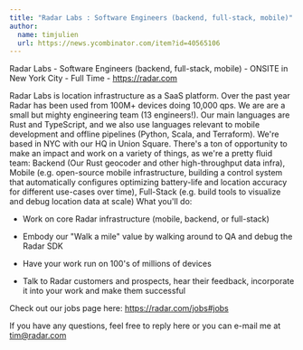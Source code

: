 ```yaml
---
title: "Radar Labs : Software Engineers (backend, full-stack, mobile)"
author:
  name: timjulien
  url: https://news.ycombinator.com/item?id=40565106
---
```

Radar Labs - Software Engineers (backend, full-stack, mobile) - ONSITE in New York City - Full Time - <a href="https:&#x2F;&#x2F;radar.com" rel="nofollow">https:&#x2F;&#x2F;radar.com</a>

Radar Labs is location infrastructure as a SaaS platform. Over the past year Radar has been used from 100M+ devices doing 10,000 qps. We are are a small but mighty engineering team (13 engineers!). Our main languages are Rust and TypeScript, and we also use languages relevant to mobile development and offline pipelines (Python, Scala, and Terraform). We&#x27;re based in NYC with our HQ in Union Square. There&#x27;s a ton of opportunity to make an impact and work on a variety of things, as we&#x27;re a pretty fluid team: Backend (Our Rust geocoder and other high-throughput data infra), Mobile (e.g. open-source mobile infrastructure, building a control system that automatically configures optimizing battery-life and location accuracy for different use-cases over time), Full-Stack (e.g. build tools to visualize and debug location data at scale)
What you&#x27;ll do:

- Work on core Radar infrastructure (mobile, backend, or full-stack)

- Embody our &quot;Walk a mile&quot; value by walking around to QA and debug the Radar SDK

- Have your work run on 100&#x27;s of millions of devices

- Talk to Radar customers and prospects, hear their feedback, incorporate it into your work and make them successful

Check out our jobs page here: <a href="https:&#x2F;&#x2F;radar.com&#x2F;jobs#jobs" rel="nofollow">https:&#x2F;&#x2F;radar.com&#x2F;jobs#jobs</a>

If you have any questions, feel free to reply here or you can e-mail me at tim@radar.com
